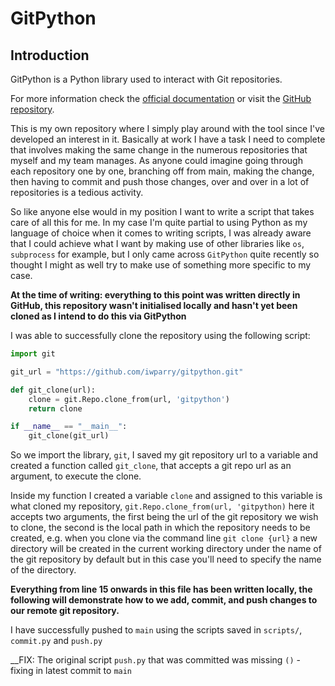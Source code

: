 # GitPython

## Introduction
GitPython is a Python library used to interact with Git repositories.

For more information check the [official documentation](https://gitpython.readthedocs.io/en/stable/) or visit the [GitHub repository](https://github.com/gitpython-developers/GitPython).

This is my own repository where I simply play around with the tool since I've developed an interest in it. Basically at work I have a task I need to complete that involves making the same change in the numerous repositories that myself and my team manages. 
As anyone could imagine going through each repository one by one, branching off from main, making the change, then having to commit and push those changes, over and over in a lot of repositories is a tedious activity. 

So like anyone else would in my position I want to write a script that takes care of all this for me. In my case I'm quite partial to using Python as my language of choice when it comes to writing scripts, I was already aware that I could achieve what I want by making use of other libraries like `os`, `subprocess` for example, but I only came across `GitPython` quite recently so thought I might as well try to make use of something more specific to my case.

__At the time of writing: everything to this point was written directly in GitHub, this repository wasn't initialised locally and hasn't yet been cloned as I intend to do this via GitPython__

I was able to successfully clone the repository using the following script:

```python
import git

git_url = "https://github.com/iwparry/gitpython.git"

def git_clone(url):
    clone = git.Repo.clone_from(url, 'gitpython')
    return clone

if __name__ == "__main__":
    git_clone(git_url)
```

So we import the library, `git`, I saved my git repository url to a variable and created a function called `git_clone`, that accepts a git repo url as an argument, to execute the clone.

Inside my function I created a variable `clone` and assigned to this variable is what cloned my repository, `git.Repo.clone_from(url, 'gitpython)` here it accepts two arguments, the first being the url of the git repository we wish to clone, the second is the local path in which the repository needs to be created, e.g. when you clone via the command line `git clone {url}` a new directory will be created in the current working directory under the name of the git repository by default but in this case you'll need to specify the name of the directory.

__Everything from line 15 onwards in this file has been written locally, the following will demonstrate how to we add, commit, and push changes to our remote git repository.__

I have successfully pushed to `main` using the scripts saved in `scripts/`, `commit.py` and `push.py`

__FIX: The original script `push.py` that was committed was missing `()` - fixing in latest commit to `main`